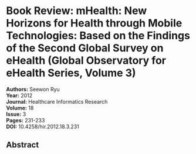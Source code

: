 # Book Review: mHealth: New Horizons for Health through Mobile Technologies: Based on the Findings of the Second Global Survey on eHealth (Global Observatory for eHealth Series, Volume 3)

**Authors:** Seewon Ryu  
**Year:** 2012  
**Journal:** Healthcare Informatics Research  
**Volume:** 18  
**Issue:** 3  
**Pages:** 231-233  
**DOI:** 10.4258/hir.2012.18.3.231  

## Abstract


